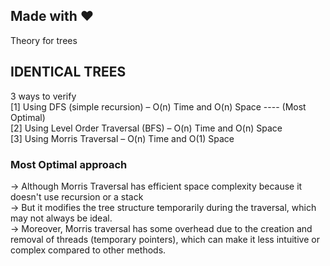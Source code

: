 Made with :heart:  
-----------------
Theory for trees  

IDENTICAL TREES  
-----------------
3 ways to verify  
[1] Using DFS (simple recursion) – O(n) Time and O(n) Space ---- (Most Optimal)  
[2] Using Level Order Traversal (BFS) – O(n) Time and O(n) Space  
[3] Using Morris Traversal – O(n) Time and O(1) Space  

### Most Optimal approach
-> Although Morris Traversal has efficient space complexity because it doesn't use recursion or a stack  
-> But it modifies the tree structure temporarily during the traversal, which may not always be ideal.    
-> Moreover, Morris traversal has some overhead due to the creation and removal of threads (temporary pointers), which can make 
  it less intuitive or complex compared to other methods.  

